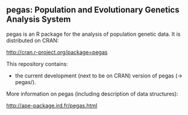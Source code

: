 ## pegas: Population and Evolutionary Genetics Analysis System

pegas is an R package for the analysis of population genetic data. It is distributed on CRAN:

http://cran.r-project.org/package=pegas

This repository contains:
- the current development (next to be on CRAN) version of pegas (-> pegas/).

More information on pegas (including description of data structures):

http://ape-package.ird.fr/pegas.html
